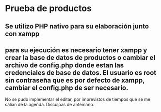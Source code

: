 # Prueba de productos

## Se utilizo PHP nativo para su elaboración junto con xampp

## para su ejecución es necesario tener xampp y crear la base de datos de productos o cambiar el archivo de config.php donde estan las credenciales de base de datos. El usuario es root sin contraseña que es por defecto de xampp, cambiar el config.php de ser necesario.

No se pudo implementar el editar, por imprevistos de tiempos que se me salian de la agenda. Disculpas de antemano.



